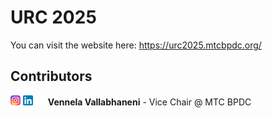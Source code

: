 # **URC 2025**

You can visit the website here:
<a target="_blank" href="https://urc2025.mtcbpdc.org/">https://urc2025.mtcbpdc.org/</a>

## Contributors
<a target="_blank" href="https://instagram.com/venn.by">![instagram16]</a>
<a target="_blank" href="https://linkedin.com/in/venn-v">![linkedin16]</a>
<a target="_blank" href="https://github.com/vennby">![github16]</a>
**Vennela Vallabhaneni** - Vice Chair @ MTC BPDC


<!-- Icon URLs -->
[instagram16]: src/icons/instagram16.png
[linkedin16]: src/icons/linkedin16.png
[github16]: src/icons/github16.png
